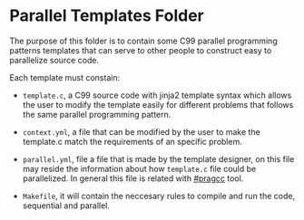 # Parallel Templates Folder

The purpose of this folder is to contain some C99 parallel programming patterns templates that can serve to other people to construct easy to parallelize source code.

Each template must constain:

* `template.c`, a C99 source code with jinja2 template syntax which allows the user to modify the template easily for different problems that follows the same parallel programming pattern.

* `context.yml`, a file that can be modified by the user to make the template.c match the requirements of an specific problem.

* `parallel.yml`, file a file that is made by the template designer, on this file may reside the information about how `template.c` file could be parallelized. In general this file is related with [#pragcc](https://github.com/DonAurelio/pragcc) tool.

* `Makefile`, it will contain the neccesary rules to compile and run the code, sequential and parallel.

